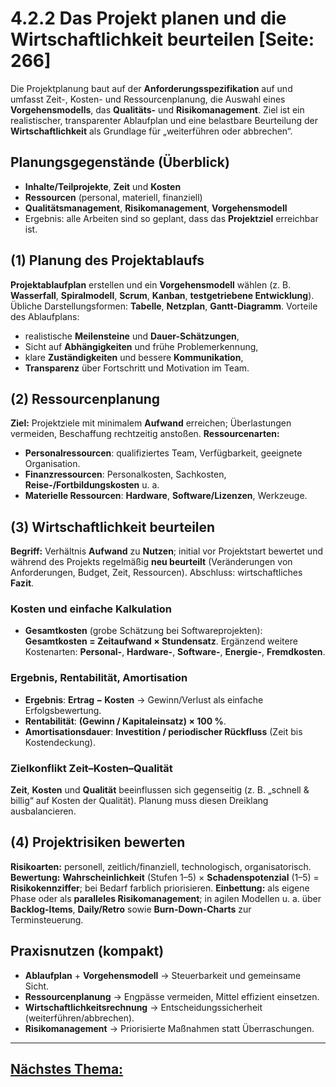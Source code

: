 # 4.2.2 Das Projekt planen und die Wirtschaftlichkeit beurteilen [Seite: 266]

Die Projektplanung baut auf der **Anforderungsspezifikation** auf und umfasst Zeit-, Kosten- und Ressourcenplanung, die Auswahl eines **Vorgehensmodells**, das **Qualitäts-** und **Risikomanagement**. Ziel ist ein realistischer, transparenter Ablaufplan und eine belastbare Beurteilung der **Wirtschaftlichkeit** als Grundlage für „weiterführen oder abbrechen“. 

## Planungsgegenstände (Überblick)

* **Inhalte/Teilprojekte**, **Zeit** und **Kosten**
* **Ressourcen** (personal, materiell, finanziell)
* **Qualitätsmanagement**, **Risikomanagement**, **Vorgehensmodell**
* Ergebnis: alle Arbeiten sind so geplant, dass das **Projektziel** erreichbar ist. 

## (1) Planung des Projektablaufs

**Projektablaufplan** erstellen und ein **Vorgehensmodell** wählen (z. B. **Wasserfall**, **Spiralmodell**, **Scrum**, **Kanban**, **testgetriebene Entwicklung**). Übliche Darstellungsformen: **Tabelle**, **Netzplan**, **Gantt-Diagramm**. Vorteile des Ablaufplans:

* realistische **Meilensteine** und **Dauer-Schätzungen**,
* Sicht auf **Abhängigkeiten** und frühe Problem­erkennung,
* klare **Zuständigkeiten** und bessere **Kommunikation**,
* **Transparenz** über Fortschritt und Motivation im Team.

## (2) Ressourcenplanung

**Ziel:** Projektziele mit minimalem **Aufwand** erreichen; Überlastungen vermeiden, Beschaffung rechtzeitig anstoßen. **Ressourcenarten:**

* **Personalressourcen**: qualifiziertes Team, Verfügbarkeit, geeignete Organisation.
* **Finanzressourcen**: Personalkosten, Sachkosten, **Reise-/Fortbildungskosten** u. a.
* **Materielle Ressourcen**: **Hardware**, **Software/Lizenzen**, Werkzeuge.

## (3) Wirtschaftlichkeit beurteilen

**Begriff:** Verhältnis **Aufwand** zu **Nutzen**; initial vor Projektstart bewertet und während des Projekts regelmäßig **neu beurteilt** (Veränderungen von Anforderungen, Budget, Zeit, Ressourcen). Abschluss: wirtschaftliches **Fazit**. 

### Kosten und einfache Kalkulation

* **Gesamtkosten** (grobe Schätzung bei Softwareprojekten):
  **Gesamtkosten = Zeitaufwand × Stundensatz**.
  Ergänzend weitere Kostenarten: **Personal-**, **Hardware-**, **Software-**, **Energie-**, **Fremdkosten**. 

### Ergebnis, Rentabilität, Amortisation

* **Ergebnis**: **Ertrag − Kosten** → Gewinn/Verlust als einfache Erfolgsbewertung.
* **Rentabilität**: **(Gewinn / Kapitaleinsatz) × 100 %**.
* **Amortisationsdauer**: **Investition / periodischer Rückfluss** (Zeit bis Kostendeckung).

### Zielkonflikt Zeit–Kosten–Qualität

**Zeit**, **Kosten** und **Qualität** beeinflussen sich gegenseitig (z. B. „schnell & billig“ auf Kosten der Qualität). Planung muss diesen Dreiklang ausbalancieren. 

## (4) Projektrisiken bewerten

**Risikoarten:** personell, zeitlich/finanziell, technologisch, organisatorisch. **Bewertung:** **Wahrscheinlichkeit** (Stufen 1–5) × **Schadenspotenzial** (1–5) = **Risikokennziffer**; bei Bedarf farblich priorisieren. **Einbettung:** als eigene Phase oder als **paralleles Risikomanagement**; in agilen Modellen u. a. über **Backlog-Items**, **Daily/Retro** sowie **Burn-Down-Charts** zur Terminsteuerung.

## Praxisnutzen (kompakt)

* **Ablaufplan** + **Vorgehensmodell** → Steuerbarkeit und gemeinsame Sicht.
* **Ressourcenplanung** → Engpässe vermeiden, Mittel effizient einsetzen.
* **Wirtschaftlichkeitsrechnung** → Entscheidungssicherheit (weiterführen/abbrechen).
* **Risikomanagement** → Priorisierte Maßnahmen statt Überraschungen.
---

## [Nächstes Thema:](./4.2.3_Projekt_durchfuehren.md)